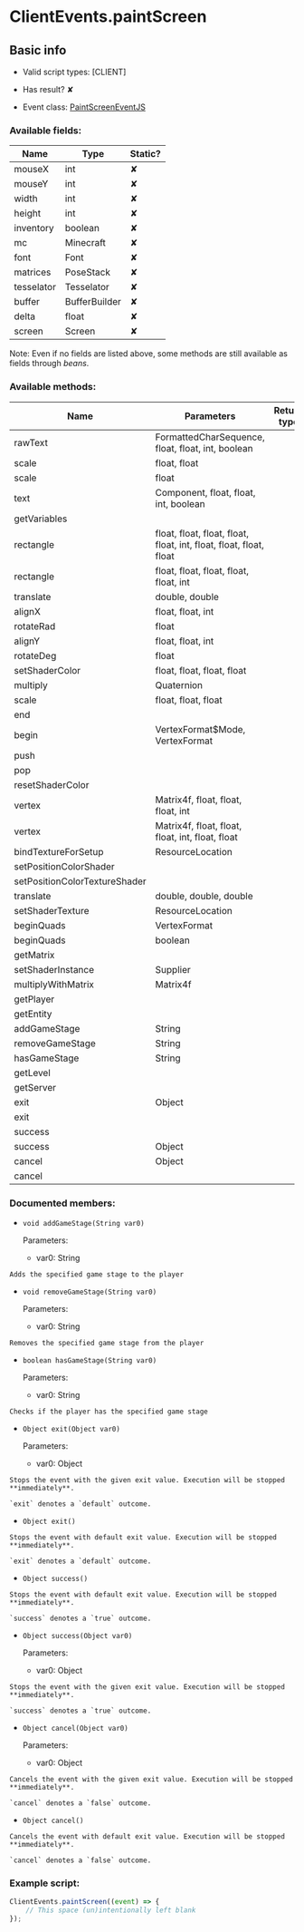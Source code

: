 # ClientEvents.paintScreen

## Basic info

- Valid script types: [CLIENT]

- Has result? ✘

- Event class: [PaintScreenEventJS](https://github.com/KubeJS-Mods/KubeJS/tree/1902/common/src/main/java/dev/latvian/mods/kubejs/client/painter/screen/PaintScreenEventJS.java)

### Available fields:

| Name | Type | Static? |
| ---- | ---- | ------- |
| mouseX | int | ✘ |
| mouseY | int | ✘ |
| width | int | ✘ |
| height | int | ✘ |
| inventory | boolean | ✘ |
| mc | Minecraft | ✘ |
| font | Font | ✘ |
| matrices | PoseStack | ✘ |
| tesselator | Tesselator | ✘ |
| buffer | BufferBuilder | ✘ |
| delta | float | ✘ |
| screen | Screen | ✘ |

Note: Even if no fields are listed above, some methods are still available as fields through *beans*.

### Available methods:

| Name | Parameters | Return type | Static? |
| ---- | ---------- | ----------- | ------- |
| rawText | FormattedCharSequence, float, float, int, boolean |  | void | ✘ |
| scale | float, float |  | void | ✘ |
| scale | float |  | void | ✘ |
| text | Component, float, float, int, boolean |  | void | ✘ |
| getVariables |  |  | VariableSet | ✘ |
| rectangle | float, float, float, float, float, int, float, float, float, float |  | void | ✘ |
| rectangle | float, float, float, float, float, int |  | void | ✘ |
| translate | double, double |  | void | ✘ |
| alignX | float, float, int |  | float | ✘ |
| rotateRad | float |  | void | ✘ |
| alignY | float, float, int |  | float | ✘ |
| rotateDeg | float |  | void | ✘ |
| setShaderColor | float, float, float, float |  | void | ✘ |
| multiply | Quaternion |  | void | ✘ |
| scale | float, float, float |  | void | ✘ |
| end |  |  | void | ✘ |
| begin | VertexFormat$Mode, VertexFormat |  | void | ✘ |
| push |  |  | void | ✘ |
| pop |  |  | void | ✘ |
| resetShaderColor |  |  | void | ✘ |
| vertex | Matrix4f, float, float, float, int |  | void | ✘ |
| vertex | Matrix4f, float, float, float, int, float, float |  | void | ✘ |
| bindTextureForSetup | ResourceLocation |  | void | ✘ |
| setPositionColorShader |  |  | void | ✘ |
| setPositionColorTextureShader |  |  | void | ✘ |
| translate | double, double, double |  | void | ✘ |
| setShaderTexture | ResourceLocation |  | void | ✘ |
| beginQuads | VertexFormat |  | void | ✘ |
| beginQuads | boolean |  | void | ✘ |
| getMatrix |  |  | Matrix4f | ✘ |
| setShaderInstance | Supplier<ShaderInstance> |  | void | ✘ |
| multiplyWithMatrix | Matrix4f |  | void | ✘ |
| getPlayer |  |  | Player | ✘ |
| getEntity |  |  | Entity | ✘ |
| addGameStage | String |  | void | ✘ |
| removeGameStage | String |  | void | ✘ |
| hasGameStage | String |  | boolean | ✘ |
| getLevel |  |  | Level | ✘ |
| getServer |  |  | MinecraftServer | ✘ |
| exit | Object |  | Object | ✘ |
| exit |  |  | Object | ✘ |
| success |  |  | Object | ✘ |
| success | Object |  | Object | ✘ |
| cancel | Object |  | Object | ✘ |
| cancel |  |  | Object | ✘ |


### Documented members:

- `void addGameStage(String var0)`

  Parameters:
  - var0: String

```
Adds the specified game stage to the player
```

- `void removeGameStage(String var0)`

  Parameters:
  - var0: String

```
Removes the specified game stage from the player
```

- `boolean hasGameStage(String var0)`

  Parameters:
  - var0: String

```
Checks if the player has the specified game stage
```

- `Object exit(Object var0)`

  Parameters:
  - var0: Object

```
Stops the event with the given exit value. Execution will be stopped **immediately**.

`exit` denotes a `default` outcome.
```

- `Object exit()`
```
Stops the event with default exit value. Execution will be stopped **immediately**.

`exit` denotes a `default` outcome.
```

- `Object success()`
```
Stops the event with default exit value. Execution will be stopped **immediately**.

`success` denotes a `true` outcome.
```

- `Object success(Object var0)`

  Parameters:
  - var0: Object

```
Stops the event with the given exit value. Execution will be stopped **immediately**.

`success` denotes a `true` outcome.
```

- `Object cancel(Object var0)`

  Parameters:
  - var0: Object

```
Cancels the event with the given exit value. Execution will be stopped **immediately**.

`cancel` denotes a `false` outcome.
```

- `Object cancel()`
```
Cancels the event with default exit value. Execution will be stopped **immediately**.

`cancel` denotes a `false` outcome.
```



### Example script:

```js
ClientEvents.paintScreen((event) => {
	// This space (un)intentionally left blank
});
```

